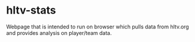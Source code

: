 # hltv-stats
Webpage that is intended to run on browser which pulls data from hltv.org and provides analysis on player/team data.
